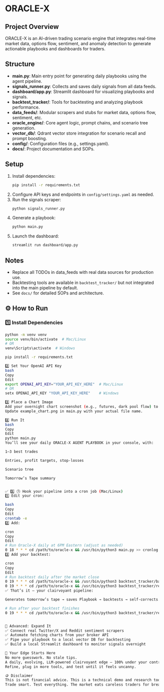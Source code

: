 
# ORACLE-X

## Project Overview
ORACLE-X is an AI-driven trading scenario engine that integrates real-time market data, options flow, sentiment, and anomaly detection to generate actionable playbooks and dashboards for traders.

## Structure
- **main.py**: Main entry point for generating daily playbooks using the agent pipeline.
- **signals_runner.py**: Collects and saves daily signals from all data feeds.
- **dashboard/app.py**: Streamlit dashboard for visualizing playbooks and signals.
- **backtest_tracker/**: Tools for backtesting and analyzing playbook performance.
- **data_feeds/**: Modular scrapers and stubs for market data, options flow, sentiment, etc.
- **oracle_engine/**: Core agent logic, prompt chains, and scenario tree generation.
- **vector_db/**: Qdrant vector store integration for scenario recall and prompt boosting.
- **config/**: Configuration files (e.g., settings.yaml).
- **docs/**: Project documentation and SOPs.

## Setup
1. Install dependencies:
   ```sh
   pip install -r requirements.txt
   ```
2. Configure API keys and endpoints in `config/settings.yaml` as needed.
3. Run the signals scraper:
   ```sh
   python signals_runner.py
   ```
4. Generate a playbook:
   ```sh
   python main.py
   ```
5. Launch the dashboard:
   ```sh
   streamlit run dashboard/app.py
   ```

## Notes
- Replace all TODOs in data_feeds with real data sources for production use.
- Backtesting tools are available in `backtest_tracker/` but not integrated into the main pipeline by default.
- See `docs/` for detailed SOPs and architecture.

## ⚙️ How to Run

### 1️⃣ Install Dependencies

```bash
python -m venv venv
source venv/bin/activate  # Mac/Linux
# OR
venv\Scripts\activate  # Windows

pip install -r requirements.txt

2️⃣ Set Your OpenAI API Key
bash
Copy
Edit
export OPENAI_API_KEY="YOUR_API_KEY_HERE"  # Mac/Linux
# OR
setx OPENAI_API_KEY "YOUR_API_KEY_HERE"    # Windows

3️⃣ Place a Chart Image
Add your overnight chart screenshot (e.g., futures, dark pool flow) to your project folder.
Update example_chart.png in main.py with your actual file name.

4️⃣ Run It
bash
Copy
Edit
python main.py
You’ll see your daily ORACLE-X AGENT PLAYBOOK in your console, with:

1–3 best trades

Entries, profit targets, stop-losses

Scenario tree

Tomorrow’s Tape summary


✅ 5️⃣ 🕒 Hook your pipeline into a cron job (Mac/Linux)
1️⃣ Edit your cron:

bash
Copy
Edit
crontab -e
2️⃣ Add:

cron
Copy
Edit
# Run Oracle-X daily at 6PM Eastern (adjust as needed)
0 18 * * * cd /path/to/oracle-x && /usr/bin/python3 main.py >> cronlog.txt 2>&1
3️⃣ Add your backtest:

cron
Copy
Edit
# Run backtest daily after the market close
0 19 * * * cd /path/to/oracle-x && /usr/bin/python3 backtest_tracker/backtest.py >> backtestlog.txt 2>&1
0 19 * * * cd /path/to/oracle-x && /usr/bin/python3 backtest_tracker/results_analyzer.py >> backtestlog.txt 2>&1
✅ That’s it — your clairvoyant pipeline:

Generates tomorrow’s tape → saves Playbook → backtests → self-corrects.

# Run after your backtest finishes
0 19 * * * cd /path/to/oracle-x && /usr/bin/python3 backtest_tracker/results_dashboard.py >> dashboardlog.txt 2>&1


🧩 Advanced: Expand It
✅ Connect real Twitter/X and Reddit sentiment scrapers
✅ Automate fetching charts from your broker API
✅ Pipe your playbook to a local vector DB for backtesting
✅ Build a local Streamlit dashboard to monitor signals overnight

🚀 Your Edge Starts Here
No more guesswork. No stale tips.
A daily, evolving, LLM-powered clairvoyant edge — 100% under your control.
Refine, plug in more tools, and test until it feels uncanny.

🪙 Disclaimer
This is not financial advice. This is a technical demo and research tool only.
Trade smart. Test everything. The market eats careless traders for breakfast.